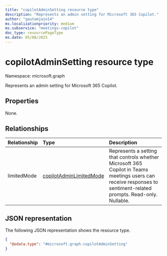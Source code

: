 ```yaml
---
title: "copilotAdminSetting resource type"
description: "Represents an admin setting for Microsoft 365 Copilot."
author: "gautamjain14"
ms.localizationpriority: medium
ms.subservice: "meetings-copilot"
doc_type: resourcePageType
ms.date: 05/08/2025
---
```


# copilotAdminSetting resource type

Namespace: microsoft.graph

Represents an admin setting for Microsoft 365 Copilot.

## Properties

None.

## Relationships
|Relationship|Type|Description|
|:---|:---|:---|
|limitedMode|[copilotAdminLimitedMode](../resources/copilotadminlimitedmode.md)|Represents a setting that controls whether Microsoft 365 Copilot in Teams meetings users can receive responses to sentiment-related prompts. Read-only. Nullable.|

## JSON representation
The following JSON representation shows the resource type.
<!-- {
  "blockType": "resource",
  "keyProperty": "id",
  "@odata.type": "microsoft.graph.copilotAdminSetting",
  "baseType": "microsoft.graph.entity",
  "openType": false
}
-->
``` json
{
  "@odata.type": "#microsoft.graph.copilotAdminSetting"
}
```

